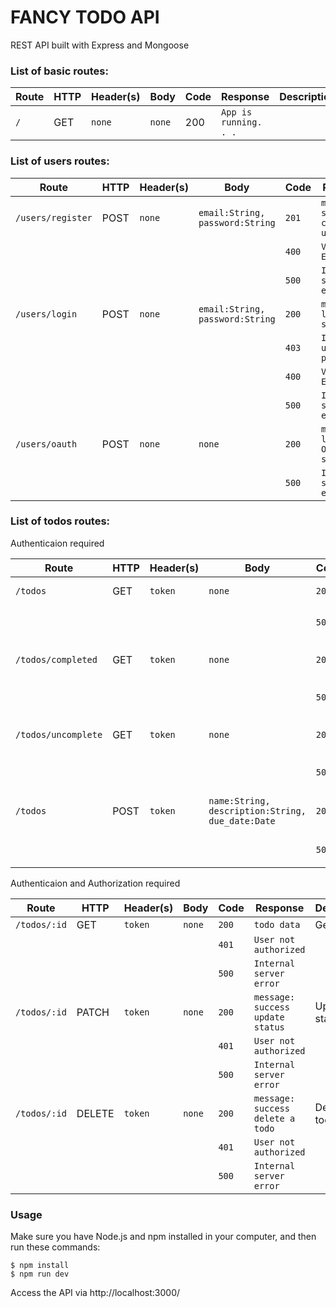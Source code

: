# FANCY TODO API

REST API built with Express and Mongoose

### List of basic routes:
Route | HTTP | Header(s) | Body | Code | Response | Description
----- | ---- | --------- | ---- | ---- | ------------ | -----------
`/`| GET | `none` | `none` | 200 | `App is running. . .` |

### List of users routes:
Route | HTTP | Header(s) | Body | Code | Response | Description
----- | ---- | --------- | ---- | ---- | ------------ | -----------
`/users/register` | POST | `none` | `email:String, password:String` | `201` | `message: success create a user` | 
 | | | | | `400` | `Validation Error`
 | | | | | `500` | `Internal server error`
`/users/login` | POST | `none` | `email:String, password:String` | `200` | `message: login success` |
 | | | | | `403` | `Invalid username / password`
 | | | | | `400` | `Validation Error`
 | | | | | `500` | `Internal server error`
`/users/oauth` | POST | `none` | `none` | `200` | `message: login via OAuth success` |
 | | | | | `500` | `Internal server error`

### List of todos routes:
Authenticaion required

Route | HTTP | Header(s) | Body | Code | Response | Description
----- | ---- | --------- | ---- | ---- | ------------ | -----------
`/todos` | GET | `token` | `none` | `200` | `todos data` | Get all user's todo
 | | | | | `500` | `Internal server error`
 `/todos/completed` | GET | `token` | `none` | `200` | `completed todos data` | Get all completed user's todo
 | | | | | `500` | `Internal server error`
 `/todos/uncomplete` | GET | `token` | `none` | `200` | `uncomplete todos data` | Get all uncomplete user's todo
 | | | | | `500` | `Internal server error`
  `/todos` | POST | `token` | `name:String, description:String, due_date:Date` | `201` | `message: success create a todo` | Create a new todo
 | | | | | `500` | `Internal server error`

Authenticaion and Authorization required

Route | HTTP | Header(s) | Body | Code | Response | Description
----- | ---- | --------- | ---- | ---- | ------------ | -----------
`/todos/:id` | GET | `token` | `none` | `200` | `todo data` | Get a todo
 | | | | | `401` | `User not authorized`
 | | | | | `500` | `Internal server error`
 `/todos/:id` | PATCH | `token` | `none` | `200` | `message: success update status` | Update status todo
 | | | | | `401` | `User not authorized`
 | | | | | `500` | `Internal server error`
 `/todos/:id` | DELETE | `token` | `none` | `200` | `message: success delete a todo` | Delete a todo
 | | | | | `401` | `User not authorized`
 | | | | | `500` | `Internal server error`

### Usage
Make sure you have Node.js and npm installed in your computer, and then run these commands:

```
$ npm install
$ npm run dev
```

Access the API via http://localhost:3000/
